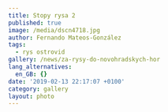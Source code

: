 ```yaml
---
title: Stopy rysa 2
published: true
image: /media/dscn4718.jpg
author: Fernando Mateos-González
tags:
  - rys ostrovid
gallery: /news/za-rysy-do-novohradskych-hor
lang_alternatives:
  en_GB: {}
date: '2019-02-13 22:17:07 +0100'
category: gallery
layout: photo
---
```


